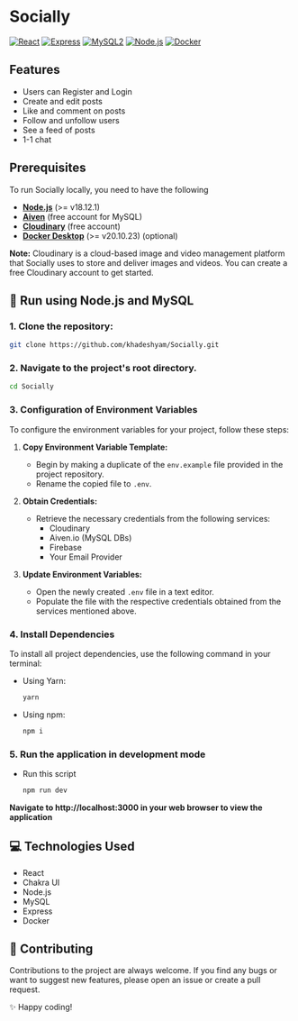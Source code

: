# Socially

[![React](https://img.shields.io/badge/React-^18.2.0-blue)](https://reactjs.org/)
[![Express](https://img.shields.io/badge/express-^4.18.2-green)](https://expressjs.com/)
[![MySQL2](https://img.shields.io/badge/mysql2-^3.3.2-navy)](https://www.docker.com/)
[![Node.js](https://img.shields.io/badge/Node.js-v18.12.1-orange)](https://nodejs.org/)
[![Docker](https://img.shields.io/badge/Docker-v24.0.5-yellow)](https://www.docker.com/)

## Features
- Users can Register and Login
- Create and edit posts
- Like and comment on posts
- Follow and unfollow users
- See a feed of posts
- 1-1 chat

## Prerequisites

To run Socially locally, you need to have the following

- **[Node.js](https://nodejs.org/)** (>= v18.12.1)
- **[Aiven](https://console.aiven.io/signup?referral_code=tnz1kigcmz56dei7gbut)** (free account for MySQL)
- **[Cloudinary](https://cloudinary.com/)** (free account)
- **[Docker Desktop](https://www.docker.com/)** (>= v20.10.23) (optional)

**Note:** Cloudinary is a cloud-based image and video management platform that Socially uses to store and deliver images and videos. You can create a free Cloudinary account to get started.

## 🚀 Run using Node.js and MySQL

### 1. Clone the repository:
```bash
git clone https://github.com/khadeshyam/Socially.git
```
### 2. Navigate to the project's root directory.
```bash
cd Socially
``` 

### 3. Configuration of Environment Variables

To configure the environment variables for your project, follow these steps:

1. **Copy Environment Variable Template:**
   - Begin by making a duplicate of the `env.example` file provided in the project repository.
   - Rename the copied file to `.env`.

2. **Obtain Credentials:**
   - Retrieve the necessary credentials from the following services:
     - Cloudinary
     - Aiven.io (MySQL DBs)
     - Firebase
     - Your Email Provider

3. **Update Environment Variables:**
   - Open the newly created `.env` file in a text editor.
   - Populate the file with the respective credentials obtained from the services mentioned above.

### 4. Install Dependencies

To install all project dependencies, use the following command in your terminal:

  - Using Yarn:
    ```bash
    yarn
    ```
  - Using npm:
    ```bash
    npm i
    ```

### 5. Run the application in development mode
  - Run this script
    ```bash
    npm run dev
    ``` 

**Navigate to http://localhost:3000 in your web browser to view the application**

## 💻 Technologies Used

- React
- Chakra UI
- Node.js
- MySQL
- Express
- Docker

## 🤝 Contributing

Contributions to the project are always welcome. If you find any bugs or want to suggest new features, please open an issue or create a pull request.

✨ Happy coding!
